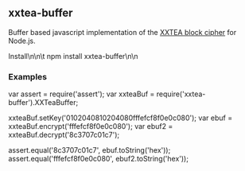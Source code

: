 ## xxtea-buffer

Buffer based javascript implementation of the [XXTEA block cipher](http://en.wikipedia.org/wiki/XXTEA) for Node.js.

Install\n\n\t
npm install xxtea-buffer\n\n

### Examples

var assert = require('assert');
var xxteaBuf = require('xxtea-buffer').XXTeaBuffer;

xxteaBuf.setKey('0102040810204080fffefcf8f0e0c080');
var ebuf = xxteaBuf.encrypt('fffefcf8f0e0c080');
var ebuf2 = xxteaBuf.decrypt('8c3707c01c7');

assert.equal('8c3707c01c7', ebuf.toString('hex'));
assert.equal('fffefcf8f0e0c080', ebuf2.toString('hex'));

